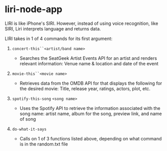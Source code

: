 # liri-node-app

LIRI is like iPhone's SIRI. However, instead of using voice recognition, like SIRI, Liri
interprets language and returns data. 

LIRI takes in 1 of 4 commands for its first argument:

1. `concert-this``<artist/band name>`

    - Searches the SeatGeek Artist Events API for an artist and renders relevant information: Venue name & location and date of the event

2. `movie-this``<movie name>`

    - Retrieves data from the OMDB API for that displays the following for the desired movie: Title, release year, ratings, actors, plot, etc.

3. `spotify-this-song` `<song name>`

    - Uses the Spotify API to retrieve the information associated with the song name: artist name, album for the song, preview link, and name of song

4. `do-what-it-says` 

    - Calls on 1 of 3 functions listed above, depending on what command is in the random.txt file


